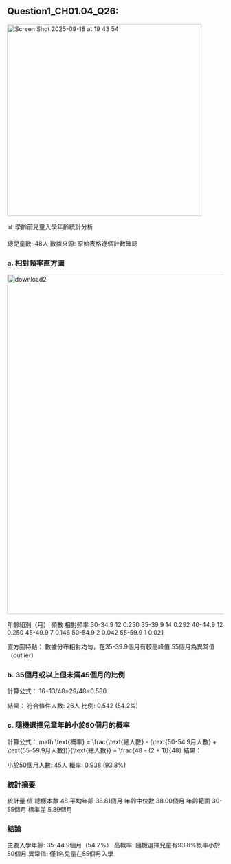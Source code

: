 
## Question1_CH01.04_Q26: <br/>
<img width="452" height="446" alt="Screen Shot 2025-09-18 at 19 43 54" src="https://github.com/user-attachments/assets/e0458164-8d64-47db-9639-0946fdf39b7a" /> <br/>
</p>
</p>

📊 學齡前兒童入學年齡統計分析

總兒童數: 48人
數據來源: 原始表格逐個計數確認


### a. 相對頻率直方圖
<img width="1189" height="789" alt="download2" src="https://github.com/user-attachments/assets/608a16e6-ecc5-4ad1-855d-2e05e62288cf" />

年齡組別（月）	頻數	相對頻率
30-34.9	12	0.250
35-39.9	14	0.292
40-44.9	12	0.250
45-49.9	7	0.146
50-54.9	2	0.042
55-59.9	1	0.021

直方圖特點：
數據分布相對均勻，在35-39.9個月有較高峰值
55個月為異常值（outlier）

### b. 35個月或以上但未滿45個月的比例

  計算公式：
  16+13/48=29/48=0.580
​	

結果：
符合條件人數: 26人
比例: 0.542 (54.2%)


### c. 隨機選擇兒童年齡小於50個月的概率

計算公式：
math
\text{概率} = \frac{\text{總人數} - (\text{50-54.9月人數} + \text{55-59.9月人數})}{\text{總人數}} = \frac{48 - (2 + 1)}{48}
結果：

小於50個月人數: 45人
概率: 0.938 (93.8%)

### 統計摘要

統計量	  值
總樣本數	48
平均年齡	38.81個月
年齡中位數	38.00個月
年齡範圍	30-55個月
標準差	5.89個月

### 結論
主要入學年齡: 35-44.9個月（54.2%）
高概率: 隨機選擇兒童有93.8%概率小於50個月
異常值: 僅1名兒童在55個月入學




